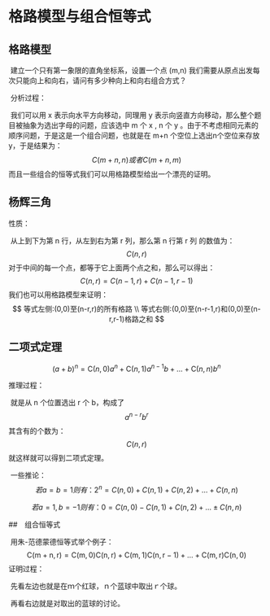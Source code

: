 # 格路模型与组合恒等式

## 格路模型

​	建立一个只有第一象限的直角坐标系，设置一个点 (m,n) 我们需要从原点出发每次只能向上和向右，请问有多少种向上和向右组合方式？

​	分析过程：

​	我们可以用 x 表示向水平方向移动，同理用 y 表示向竖直方向移动，那么整个题目被抽象为选出字母的问题，应该选中 m 个 x , n 个 y 。由于不考虑相同元素的顺序问题，于是这是一个组合问题，也就是在 m+n 个空位上选出n个空位来存放y，于是结果为：
$$
C(m+n,n)或者C(m+n,m)
$$
​	而且一些组合的恒等式我们可以用格路模型给出一个漂亮的证明。

## 杨辉三角

性质：

​	从上到下为第 n 行，从左到右为第 r 列，那么第 n 行第 r 列 的数值为：
$$
C(n,r)
$$
​	对于中间的每一个点，都等于它上面两个点之和，那么可以得出：
$$
C(n,r)=C(n-1,r)+C(n-1,r-1)
$$
​	我们也可以用格路模型来证明：
$$
等式左侧:(0,0)至(n-r,r)的所有格路             \\
等式右侧:(0,0)至(n-r-1,r)和(0,0)至(n-r,r-1)格路之和
$$

## 二项式定理

$$
(a+b)^{n}=\mathrm{C}(n, 0) a^{n}+\mathrm{C}(n, 1) a^{n-1} b+\ldots+\mathrm{C}(n, n) b^{n}
$$

推理过程：

​	就是从 n 个位置选出 r 个 b，构成了
$$
a^{n-r}b^{r}
$$
​	其含有的个数为：
$$
C(n,r)
$$
​	就这样就可以得到二项式定理。



​	一些推论：
$$
若 a=b=1则有：2^n=C(n,0)+C(n,1)+C(n,2)+ \ldots +C(n,n)
$$

$$
若 a=1,b=-1则有：0=C(n,0)-C(n,1)+C(n,2)+ \ldots \pm C(n,n)
$$

##　组合恒等式　

​	用朱-范德蒙德恒等式举个例子：
$$
\mathrm{C}(\mathrm{m}+\mathrm{n}, \mathrm{r})=\mathrm{C}(\mathrm{m}, 0) \mathrm{C}(\mathrm{n}, \mathrm{r})+\mathrm{C}(\mathrm{m}, 1) \mathrm{C}(\mathrm{n}, \mathrm{r}-1)+\ldots+\mathrm{C}(\mathrm{m}, \mathrm{r}) \mathrm{C}(\mathrm{n}, 0)
$$
​	证明过程：

​	先看左边也就是在ｍ个红球，ｎ个蓝球中取出ｒ个球。

​	再看右边就是对取出的蓝球的讨论。